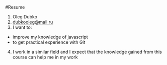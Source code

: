 #Resume 

1. Oleg Dubko
2. dubkooleg@mail.ru
3. I want to:
* improve my knowledge of javascript
* to get practical experience with Git
4. I work in a similar field and I expect that the knowledge gained from this course can help me in my work
